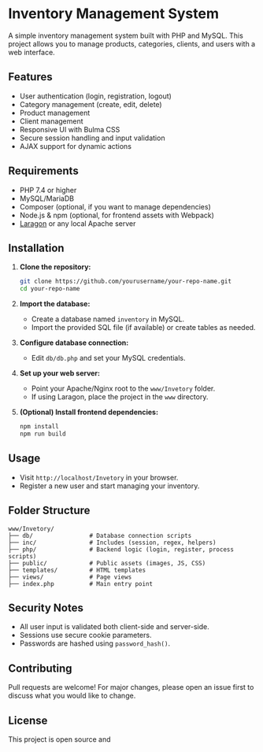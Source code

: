 # Inventory Management System

A simple inventory management system built with PHP and MySQL. This project allows you to manage products, categories, clients, and users with a web interface.

## Features

- User authentication (login, registration, logout)
- Category management (create, edit, delete)
- Product management
- Client management
- Responsive UI with Bulma CSS
- Secure session handling and input validation
- AJAX support for dynamic actions

## Requirements

- PHP 7.4 or higher
- MySQL/MariaDB
- Composer (optional, if you want to manage dependencies)
- Node.js & npm (optional, for frontend assets with Webpack)
- [Laragon](https://laragon.org/) or any local Apache server

## Installation

1. **Clone the repository:**
   ```sh
   git clone https://github.com/yourusername/your-repo-name.git
   cd your-repo-name
   ```

2. **Import the database:**
   - Create a database named `inventory` in MySQL.
   - Import the provided SQL file (if available) or create tables as needed.

3. **Configure database connection:**
   - Edit `db/db.php` and set your MySQL credentials.

4. **Set up your web server:**
   - Point your Apache/Nginx root to the `www/Invetory` folder.
   - If using Laragon, place the project in the `www` directory.

5. **(Optional) Install frontend dependencies:**
   ```sh
   npm install
   npm run build
   ```

## Usage

- Visit `http://localhost/Invetory` in your browser.
- Register a new user and start managing your inventory.

## Folder Structure

```
www/Invetory/
├── db/                # Database connection scripts
├── inc/               # Includes (session, regex, helpers)
├── php/               # Backend logic (login, register, process scripts)
├── public/            # Public assets (images, JS, CSS)
├── templates/         # HTML templates
├── views/             # Page views
├── index.php          # Main entry point
```

## Security Notes

- All user input is validated both client-side and server-side.
- Sessions use secure cookie parameters.
- Passwords are hashed using `password_hash()`.

## Contributing

Pull requests are welcome! For major changes, please open an issue first to discuss what you would like to change.

## License

This project is open source and